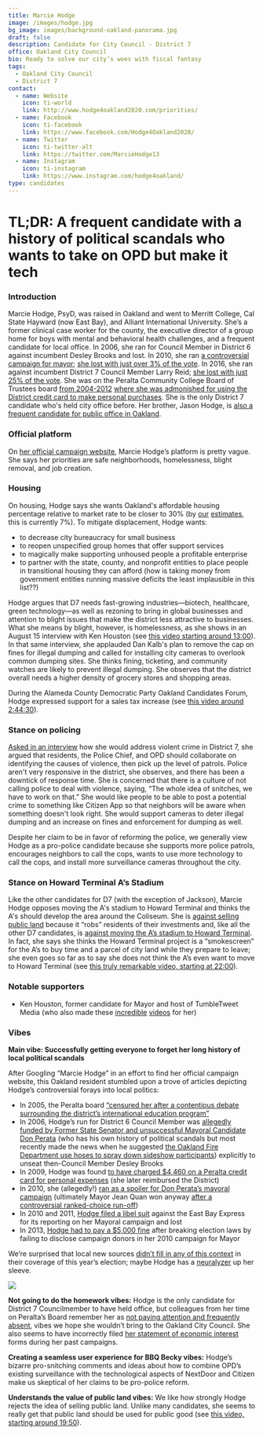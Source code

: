 ```yaml
---
title: Marcie Hodge
image: /images/hodge.jpg
bg_image: images/background-oakland-panorama.jpg
draft: false
description: Candidate for City Council - District 7
office: Oakland City Council
bio: Ready to solve our city’s woes with fiscal fantasy
tags:
  - Oakland City Council
  - District 7
contact:
  - name: Website
    icon: ti-world
    link: http://www.hodge4oakland2020.com/priorities/
  - name: Facebook
    icon: ti-facebook
    link: https://www.facebook.com/Hodge4Oakland2020/
  - name: Twitter
    icon: ti-twitter-alt
    link: https://twitter.com/MarcieHodge13
  - name: Instagram
    icon: ti-instagram
    link: https://www.instagram.com/hodge4oakland/
type: candidates
---
```

# TL;DR: A frequent candidate with a history of political scandals who wants to take on OPD but make it tech

### Introduction

Marcie Hodge, PsyD, was raised in Oakland and went to Merritt College, Cal State Hayward (now East Bay), and Alliant International University. She’s a former clinical case worker for the county, the executive director of a group home for boys with mental and behavioral health challenges, and a frequent candidate for local office. In 2006, she ran for Council Member in District 6 against incumbent Desley Brooks and lost. In 2010, she ran [a controversial campaign for mayor](https://www.eastbayexpress.com/oakland/the-baffling-mayoral-bid-of-marcie-hodge/Content?oid=2088792); [she lost with just over 3% of the vote](https://www.acvote.org/acvote-assets/pdf/elections/2010/11022010/results/rcv/oakland/mayor/november-2-2010-comprehensive-results-report-oakland-mayor.pdf). In 2016, she ran against incumbent District 7 Council Member Larry Reid; [she lost with just 25% of the vote](https://ballotpedia.org/Marcie_Hodge). She was on the Peralta Community College Board of Trustees board [from 2004-2012](https://ballotpedia.org/Marcie_Hodge) [where she was admonished for using the District credit card to make personal purchases](https://oaklandnorth.net/2010/11/01/hodge-campaign-spending-raises-questions/). She is the only District 7 candidate who's held city office before. Her brother, Jason Hodge, is [also a frequent candidate for public office in Oakland](https://www.berkeleydailyplanet.com/issue/2007-10-05/article/28149?headline=Hodge-vs.-Brooks-Election-Brewing&status=301).

### Official platform

On [her official campaign website](http://www.hodge4oakland2020.com/priorities/), Marcie Hodge’s platform is pretty vague. She says her priorities are safe neighborhoods, homelessness, blight removal, and job creation.

### Housing

On housing, Hodge says she wants Oakland's affordable housing percentage relative to market rate to be closer to 30% (by [our](https://www.civicdashboards.com/city/oakland-ca-16000US0653000/) [estimates](https://affordablehousingonline.com/housing-search/California/Oakland), this is currently 7%). To mitigate displacement, Hodge wants:

* to decrease city bureaucracy for small business
* to reopen unspecified group homes that offer support services
* to magically make supporting unhoused people a profitable enterprise
* to partner with the state, county, and nonprofit entities to place people in transitional housing they can afford (how is taking money from government entities running massive deficits the least implausible in this list??)

Hodge argues that D7 needs fast-growing industries—biotech, healthcare, green technology—as well as rezoning to bring in global businesses and attention to blight issues that make the district less attractive to businesses. What she means by blight, however, is homelessness, as she shows in an August 15 interview with Ken Houston (see [this video starting around 13:00](https://www.facebook.com/tumbletweetmedia/videos/834040027128850)). In that same interview, she applauded Dan Kalb's plan to remove the cap on fines for illegal dumping and called for installing city cameras to overlook common dumping sites. She thinks fining, ticketing, and community watches are likely to prevent illegal dumping. She observes that the district overall needs a higher density of grocery stores and shopping areas.

During the Alameda County Democratic Party Oakland Candidates Forum, Hodge expressed support for a sales tax increase (see [this video around 2:44:30](https://www.facebook.com/watch/live/?v=1266703727012996&ref=watch_permalink)).

### Stance on policing

[Asked in an interview](https://www.facebook.com/tumbletweetmedia/videos/834040027128850/?fref=mentions&__tn__=K-R) how she would address violent crime in District 7, she argued that residents, the Police Chief, and OPD should collaborate on identifying the causes of violence, then pick up the level of patrols. Police aren't very responsive in the district, she observes, and there has been a downtick of response time. She is concerned that there is a culture of not calling police to deal with violence, saying, “The whole idea of snitches, we have to work on that.” She would like people to be able to post a potential crime to something like Citizen App so that neighbors will be aware when something doesn't look right. She would support cameras to deter illegal dumping and an increase on fines and enforcement for dumping as well.

Despite her claim to be in favor of reforming the police, we generally view Hodge as a pro-police candidate because she supports more police patrols, encourages neighbors to call the cops, wants to use more technology to call the cops, and install more surveillance cameras throughout the city.

### Stance on Howard Terminal A’s Stadium

Like the other candidates for D7 (with the exception of Jackson), Marcie Hodge opposes moving the A's stadium to Howard Terminal and thinks the A's should develop the area around the Coliseum. She is [against selling public land](https://www.facebook.com/watch/?v=834040027128850&extid=wYRwygikiroKmOir) because it “robs” residents of their investments and, like all the other D7 candidates, is [against moving the A’s stadium to Howard Terminal](https://oaklandside.org/2020/08/19/oakland-city-council-candidates-discuss-issues-in-their-districts-virtually/). In fact, she says she thinks the Howard Terminal project is a “smokescreen” for the A’s to buy time and a parcel of city land while they prepare to leave; she even goes so far as to say she does not think the A’s even want to move to Howard Terminal (see [this truly remarkable video, starting at 22:00](https://www.facebook.com/watch/?v=834040027128850&extid=wYRwygikiroKmOir)).

### Notable supporters

* Ken Houston, former candidate for Mayor and host of TumbleTweet Media (who also made these [incredible](https://twitter.com/KHouston4Mayor/status/1304157312878145537?s=20) [videos](https://twitter.com/KHouston4Mayor/status/1305074928455045121?s=20) for her)

### Vibes

**Main vibe: Successfully getting everyone to forget her long history of local political scandals**

After Googling “Marcie Hodge” in an effort to find her official campaign website, this Oakland resident stumbled upon a trove of articles depicting Hodge’s controversial forays into local politics:

* In 2005, the Peralta board [“censured her after a contentious debate surrounding the district’s international education program”](https://oaklandnorth.net/2010/11/01/hodge-campaign-spending-raises-questions/)
* In 2006, Hodge’s run for District 6 Council Member was [allegedly funded by Former State Senator and unsuccessful Mayoral Candidate Don Perata](https://www.eastbayexpress.com/oakland/the-baffling-mayoral-bid-of-marcie-hodge/Content?oid=2088792) (who has his own history of political scandals but most recently made the news when he suggested [the Oakland Fire Department use hoses to spray down sideshow participants](https://www.sfchronicle.com/bayarea/philmatier/article/Soak-sideshow-crowds-with-fire-hoses-that-s-14117925.php)) explicitly to unseat then-Council Member Desley Brooks
* In 2009, Hodge was found [to have charged $4,460 on a Peralta credit card for personal expenses](https://www.eastbaytimes.com/2010/08/12/peralta-trustee-marcie-hodge-enters-oakland-mayoral-race/) (she later reimbursed the District)
* In 2010, she (allegedly!) [ran as a spoiler for Don Perata’s mayoral campaign](https://www.eastbayexpress.com/oakland/the-baffling-mayoral-bid-of-marcie-hodge/Content?oid=2088792) (ultimately Mayor Jean Quan won anyway [after a controversial ranked-choice run-off](https://www.fairvote.org/the_real_story_on_ranked_choice_voting_in_oakland_s_mayoral_election_2010))
* In 2010 and 2011, [Hodge filed a libel suit](https://www.eastbayexpress.com/oakland/marcie-hodge-loses-again/Content?oid=3056333) against the East Bay Express for its reporting on her Mayoral campaign and lost
* In 2013, [Hodge had to pay a $5,000 fine](https://www.eastbayexpress.com/SevenDays/archives/2013/04/15/state-regulators-say-marcie-hodge-broke-election-laws) after breaking election laws by failing to disclose campaign donors in her 2010 campaign for Mayor

We’re surprised that local new sources [didn’t fill in any of this context](https://oaklandside.org/2020/08/19/oakland-city-council-candidates-discuss-issues-in-their-districts-virtually/) in their coverage of this year’s election; maybe Hodge has a [neuralyzer](https://youtu.be/QjMCWZnXcpc?t=115) up her sleeve.

![](/images/hodge-meme.gif)

**Not going to do the homework vibes:** Hodge is the only candidate for District 7 Councilmember to have held office, but colleagues from her time on Peralta’s Board remember her as [not paying attention and frequently absent](https://oaklandnorth.net/2010/11/01/hodge-campaign-spending-raises-questions/), vibes we hope she wouldn’t bring to the Oakland City Council. She also seems to have incorrectly filed [her statement of economic interest](https://www.eastbayexpress.com/oakland/marcie-hodge-loses-again/Content?oid=3056333) forms during her past campaigns.

**Creating a seamless user experience for BBQ Becky vibes:** Hodge’s bizarre pro-snitching comments and ideas about how to combine OPD’s existing surveillance with the technological aspects of NextDoor and Citizen make us skeptical of her claims to be pro-police reform.

**Understands the value of public land vibes:** We like how strongly Hodge rejects the idea of selling public land. Unlike many candidates, she seems to really get that public land should be used for public good (see [this video, starting around 19:50](https://www.facebook.com/watch/?v=834040027128850&extid=wYRwygikiroKmOir)).